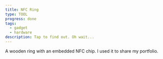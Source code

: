 ```yaml
---
title: NFC Ring
type: TOOL
progress: done
tags:
  - gadget
  - hardware
description: Tap to find out. Oh wait...
---
```

A wooden ring with an embedded NFC chip. I used it to share my portfolio.